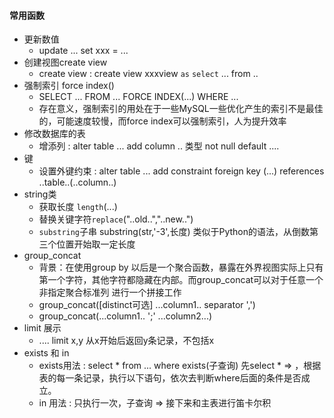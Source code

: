 #### 常用函数
* 更新数值
    *   update ... set xxx = ... 
* 创建视图create view
    *   create view : create view xxxview `as`      `select` ... from .. 
* 强制索引 force index()
    *   SELECT ... FROM ... FORCE INDEX(...) WHERE ...
    *   存在意义，强制索引的用处在于一些MySQL一些优化产生的索引不是最佳的，可能速度较慢，而force index可以强制索引，人为提升效率
*  修改数据库的表
    *   增添列 : alter table ... add column .. 类型 not null default ....
* 键
    * 设置外键约束 : alter table ... add constraint foreign key (...) references ..table..(..column..)
* string类
    *   获取长度 `length`(...)
    *   替换关键字符`replace`("..old..","..new..")
    *   `substring`子串 substring(str,'-3',长度) 类似于Python的语法，从倒数第三个位置开始取一定长度
* group_concat
    *   背景：在使用group by 以后是一个聚合函数，暴露在外界视图实际上只有第一个字符，其他字符都隐藏在内部。而group_concat可以对于任意一个 非指定聚合标准列 进行一个拼接工作
    *   group_concat([distinct可选]  ...column1.. separator ',')
    *   group_concat(...column1.. ';' ...column2...)
* limit 展示
    *   .... limit x,y  从x开始后返回y条记录，不包括x
* exists 和 in
    *   exists用法 : select * from ... where exists(子查询) 先select * => ，根据表的每一条记录，执行以下语句，依次去判断where后面的条件是否成立。
    *   in 用法 : 只执行一次，子查询 => 接下来和主表进行笛卡尔积
